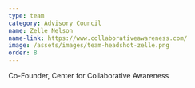 ```yaml
---
type: team
category: Advisory Council
name: Zelle Nelson
name-link: https://www.collaborativeawareness.com/
image: /assets/images/team-headshot-zelle.png
order: 8
---
```


Co-Founder, Center for Collaborative Awareness
